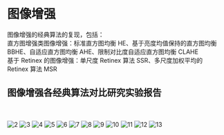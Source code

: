 # 图像增强
图像增强的经典算法的复现，包括：</br>
直方图增强类图像增强：标准直方图均衡 HE、基于亮度均值保持的直方图均衡 BBHE、自适应直方图均衡 AHE、限制对比度自适应直方图均衡 CLAHE</br>
基于 Retinex 的图像增强：单尺度 Retinex 算法 SSR、多尺度加权平均的 Retinex 算法 MSR</br>
## 图像增强各经典算法对比研究实验报告
</br></br>
![2](https://user-images.githubusercontent.com/88924975/158009283-e8cbd64f-9020-4965-ac1b-fbbd63396f58.jpg)
![3](https://user-images.githubusercontent.com/88924975/158009285-12b09cad-7c7c-480b-9dcb-e23de868af76.jpg)
![4](https://user-images.githubusercontent.com/88924975/158009494-35be2185-21fa-407a-af01-bf56bf73e51f.jpg)
![5](https://user-images.githubusercontent.com/88924975/158009502-bdcc49d2-476e-4cb2-acbd-eb8e05fe82a3.jpg)
![6](https://user-images.githubusercontent.com/88924975/158009504-cefdce98-9e03-4bae-a7ca-3ff480181749.jpg)
![7](https://user-images.githubusercontent.com/88924975/158009506-405f80f7-738c-477a-99e4-2c70fcd46987.jpg)
![8](https://user-images.githubusercontent.com/88924975/158009509-613dc1eb-f938-40f3-a7e2-cc2ad238b009.jpg)
![9](https://user-images.githubusercontent.com/88924975/158009512-3ce41b21-d9a8-4498-ab7e-6af1505eb16f.jpg)
![10](https://user-images.githubusercontent.com/88924975/158009513-958616da-0840-4016-831d-18e30a11cc6a.jpg)
![11](https://user-images.githubusercontent.com/88924975/158009514-732d27d7-0364-4eb6-a18b-c69627839bdf.jpg)
![12](https://user-images.githubusercontent.com/88924975/158009517-27b831bf-388d-480c-a158-c44d5d22705e.jpg)
![13](https://user-images.githubusercontent.com/88924975/158009519-583525ad-0587-413d-8b30-01544af4dbe7.jpg)
